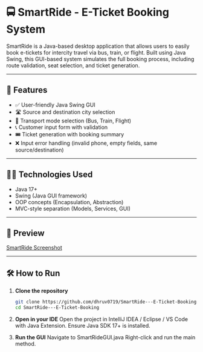 # 🚍 SmartRide - E-Ticket Booking System

SmartRide is a Java-based desktop application that allows users to easily book e-tickets for intercity travel via bus, train, or flight. Built using Java Swing, this GUI-based system simulates the full booking process, including route validation, seat selection, and ticket generation.

---

## 🎯 Features

- ✅ User-friendly Java Swing GUI
- 🛣️ Source and destination city selection
- 🚆 Transport mode selection (Bus, Train, Flight)
- 📞 Customer input form with validation
- 🎟️ Ticket generation with booking summary
- ❌ Input error handling (invalid phone, empty fields, same source/destination)

---

## 🧑‍💻 Technologies Used

- Java 17+
- Swing (Java GUI framework)
- OOP concepts (Encapsulation, Abstraction)
- MVC-style separation (Models, Services, GUI)

---

## 📸 Preview

[SmartRide Screenshot](https://github.com/dhruv0719/SmartRide---E-Ticket-Booking/blob/main/Output.png) 

---

## 🛠️ How to Run

1. **Clone the repository**
   ```bash
   git clone https://github.com/dhruv0719/SmartRide---E-Ticket-Booking
   cd SmartRide---E-Ticket-Booking

2. **Open in your IDE**
   Open the project in IntelliJ IDEA / Eclipse / VS Code with Java Extension.
   Ensure Java SDK 17+ is installed.

3. **Run the GUI**
   Navigate to SmartRideGUI.java
   Right-click and run the main method.
